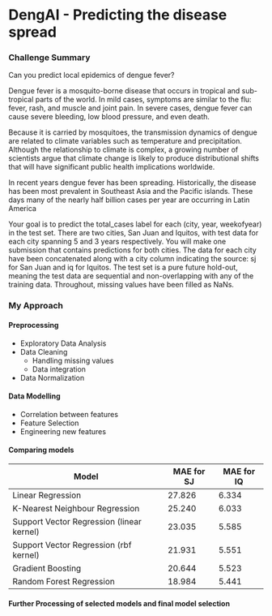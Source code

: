 # DengAI - Predicting the disease spread

### Challenge Summary

Can you predict local epidemics of dengue fever?

Dengue fever is a mosquito-borne disease that occurs in tropical and sub-tropical parts of the world. In mild cases, symptoms are similar to the flu: fever, rash, and muscle and joint pain. In severe cases, dengue fever can cause severe bleeding, low blood pressure, and even death.

Because it is carried by mosquitoes, the transmission dynamics of dengue are related to climate variables such as temperature and precipitation. Although the relationship to climate is complex, a growing number of scientists argue that climate change is likely to produce distributional shifts that will have significant public health implications worldwide.

In recent years dengue fever has been spreading. Historically, the disease has been most prevalent in Southeast Asia and the Pacific islands. These days many of the nearly half billion cases per year are occurring in Latin America


Your goal is to predict the total_cases label for each (city, year, weekofyear) in the test set. There are two cities, San Juan and Iquitos, with test data for each city spanning 5 and 3 years respectively. You will make one submission that contains predictions for both cities. The data for each city have been concatenated along with a city column indicating the source: sj for San Juan and iq for Iquitos. The test set is a pure future hold-out, meaning the test data are sequential and non-overlapping with any of the training data. Throughout, missing values have been filled as NaNs.


### My Approach

#### Preprocessing

- Exploratory Data Analysis
- Data Cleaning 
  - Handling missing values
  - Data integration
- Data Normalization

#### Data Modelling

- Correlation between features
- Feature Selection
- Engineering new features

#### Comparing models

| Model  | MAE for SJ  | MAE for IQ  |
|---|---|---|
|Linear Regression   | 27.826  | 6.334  |
|K-Nearest Neighbour Regression | 25.240  | 6.033  |
|Support Vector Regression (linear kernel)   |  23.035 | 5.585 |
|Support Vector Regression (rbf kernel) | 21.931 | 5.551 |
|Gradient Boosting | 20.644 | 5.523 |
|Random Forest Regression |18.984 | 5.441 |

#### Further Processing of selected models and final model selection

